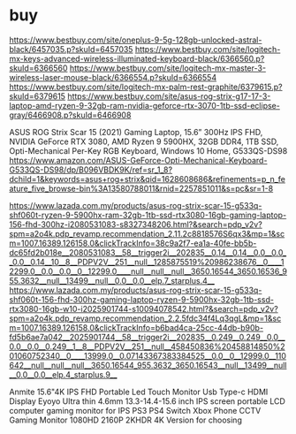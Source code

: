 # buy

<https://www.bestbuy.com/site/oneplus-9-5g-128gb-unlocked-astral-black/6457035.p?skuId=6457035>
<https://www.bestbuy.com/site/logitech-mx-keys-advanced-wireless-illuminated-keyboard-black/6366560.p?skuId=6366560>
<https://www.bestbuy.com/site/logitech-mx-master-3-wireless-laser-mouse-black/6366554.p?skuId=6366554>
<https://www.bestbuy.com/site/logitech-mx-palm-rest-graphite/6379615.p?skuId=6379615>
<https://www.bestbuy.com/site/asus-rog-strix-g17-17-3-laptop-amd-ryzen-9-32gb-ram-nvidia-geforce-rtx-3070-1tb-ssd-eclipse-gray/6466908.p?skuId=6466908>

ASUS ROG Strix Scar 15 (2021) Gaming Laptop, 15.6” 300Hz IPS FHD, NVIDIA GeForce RTX 3080, AMD Ryzen 9 5900HX, 32GB DDR4, 1TB SSD, Opti-Mechanical Per-Key RGB Keyboard, Windows 10 Home, G533QS-DS98 <https://www.amazon.com/ASUS-GeForce-Opti-Mechanical-Keyboard-G533QS-DS98/dp/B096VBDK9K/ref=sr_1_8?dchild=1&keywords=asus+rog+strix&qid=1628608686&refinements=p_n_feature_five_browse-bin%3A13580788011&rnid=2257851011&s=pc&sr=1-8>

<https://www.lazada.com.my/products/asus-rog-strix-scar-15-g533q-shf060t-ryzen-9-5900hx-ram-32gb-1tb-ssd-rtx3080-16gb-gaming-laptop-156-fhd-300hz-i2080531083-s8327348206.html?&search=pdp_v2v?spm=a2o4k.pdp_revamp.recommendation_2.11.2c8818576S6qx3&mp=1&scm=1007.16389.126158.0&clickTrackInfo=38c9a2f7-ea1a-40fe-bb5b-dc65fd2b018e__2080531083__58__trigger2i__202835__0.14__0.14__0.0__0.0__0.0__0.14__10__8__PDPV2V__251__null__1285875519%20986238676__0____12299.0__0.0__0.0__0__12299.0____null__null__null__3650.16544_3650.16536_955.3632__null__13499__null__0.0__0.0__elp.7_starplus.4__>
<https://www.lazada.com.my/products/asus-rog-strix-scar-15-g533q-shf060t-156-fhd-300hz-gaming-laptop-ryzen-9-5900hx-32gb-1tb-ssd-rtx3080-16gb-w10-i2025901744-s10094078542.html?&search=pdp_v2v?spm=a2o4k.pdp_revamp.recommendation_2.2.5fdc34f4Lq3qgL&mp=1&scm=1007.16389.126158.0&clickTrackInfo=b6bad4ca-25cc-44db-b90b-fd5b6ae7a042__2025901744__58__trigger2i__202835__0.249__0.249__0.0__0.0__0.0__0.249__1__8__PDPV2V__251__null__458450836%20458814850%201060752340__0____13999.0__0.07143367383384525__0.0__0__12999.0__110642__null__null__null__3650.16544_955.3632_3650.16543__null__13499__null__0.0__0.0__elp.4_starplus.9__>


Anmite 15.6"4K IPS FHD Portable Led Touch Monitor Usb Type-c HDMI Display
Eyoyo Ultra thin 4.6mm 13.3-14.4-15.6 inch IPS screen portable LCD computer gaming monitor for IPS PS3 PS4 Switch Xbox Phone CCTV Gaming Monitor 1080HD 2160P 2KHDR 4K Version for choosing
